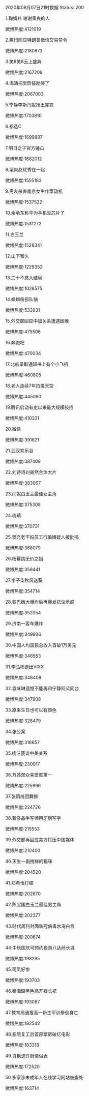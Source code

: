 2020年08月07日21时数据
Status: 200

1.鞠婧祎 谢谢善良的人

微博热度:4121019

2.腾讯回应特朗普微信交易禁令

微博热度:2180873

3.笑8笑8云上盛典

微博热度:2167209

4.海涛把吴昕鼓励哭了

微博热度:2067003

5.宁静李斯丹妮抢王霏霏

微博热度:1703810

6.都选C

微博热度:1699887

7.明日之子官方锤瓜

微博热度:1682012

8.梁爽赵优秀在一起

微博热度:1555183

9.男友杀害南京女生作案动机

微博热度:1537522

10.余承东称华为手机没芯片了

微博热度:1531272

11.白玉兰

微博热度:1528341

12.山下智久

微博热度:1229352

13.二十不惑大结局

微博热度:1028575

14.螺蛳粉部队锅

微博热度:533931

15.外交部回应中加关系遭遇困难

微博热度:475506

16.奔跑吧

微博热度:470034

17.北航录取通知书上有个小飞机

微博热度:460805

18.老人连续7年拍摄天空

微博热度:445090

19.腾讯启动有史以来最大规模校招

微博热度:410331

20.微信

微博热度:391821

21.武汉欢乐谷

微博热度:387409

22.刘诗诗刘昊然合体大片

微博热度:383067

23.闫妮白玉兰最佳女主角

微博热度:375308

24.琉璃

微博热度:370731

25.冒充老干妈员工行骗嫌疑人被批捕

微博热度:368079

26.杨幂跳无价之姐

微博热度:359441

27.李子柒秋风送葵

微博热度:354714

28.黎巴嫩大爆炸后再爆发抗议示威

微博热度:352054

29.济南一客车爆炸

微博热度:349936

30.中国人均国民总收入首破1万美元

微博热度:348553

31.李弘彬退出VIXX

微博热度:348408

32.袁咏琳遗憾不能再和宁静阿朵同台

微博热度:347908

33.原来生日也可以有颜色

微博热度:328479

34.张公案

微博热度:318657

35.杨洁篪谈中美关系

微博热度:230017

36.万茜观众喜爱度第一

微博热度:225996

37.张雨绮团舞狮

微博热度:224726

38.奢侈品手写师用牙刷写字

微博热度:215553

39.外交部再回应美方打压中国媒体

微博热度:210400

40.天生一副拽样的猫咪

微博热度:204520

41.郑希怡打碟

微博热度:202870

42.陈宝国白玉兰最佳男主角

微博热度:202377

43.时代周刊封面新冠病毒水淹白宫

微博热度:200674

44.中秋国庆可预约夜游八达岭长城

微博热度:198295

45.司凤好惨

微博热度:193703

46.秦海璐黑色高开衩长裙

微博热度:193087

47.教育局通报高一新生军训晕倒身亡

微博热度:192542

48.影院复工后首部票房破亿电影

微博热度:183318

49.肖枫送许蔚情侣表

微博热度:172520

50.多家涉未成年人在线学习网站被查处

微博热度:163714

